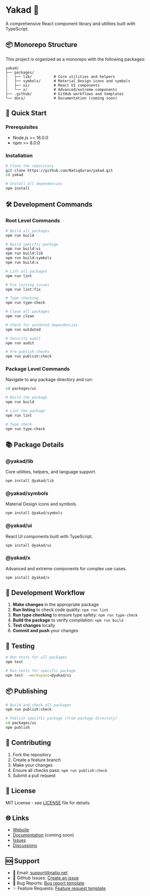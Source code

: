 # Yakad 🚀

A comprehensive React component library and utilities built with TypeScript.

## 📦 Monorepo Structure

This project is organized as a monorepo with the following packages:

```
yakad/
├── packages/
│   ├── lib/          # Core utilities and helpers
│   ├── symbols/      # Material Design icons and symbols
│   ├── ui/           # React UI components
│   └── x/            # Advanced/extreme components
├── .github/          # GitHub workflows and templates
└── docs/             # Documentation (coming soon)
```

## 🚀 Quick Start

### Prerequisites

-   Node.js >= 16.0.0
-   npm >= 8.0.0

### Installation

```bash
# Clone the repository
git clone https://github.com/NatiqQuran/yakad.git
cd yakad

# Install all dependencies
npm install
```

## 🛠️ Development Commands

### Root Level Commands

```bash
# Build all packages
npm run build

# Build specific package
npm run build:ui
npm run build:lib
npm run build:symbols
npm run build:x

# Lint all packages
npm run lint

# Fix linting issues
npm run lint:fix

# Type checking
npm run type-check

# Clean all packages
npm run clean

# Check for outdated dependencies
npm run outdated

# Security audit
npm run audit

# Pre-publish checks
npm run publish:check
```

### Package Level Commands

Navigate to any package directory and run:

```bash
cd packages/ui

# Build the package
npm run build

# Lint the package
npm run lint

# Type check
npm run type-check
```

## 📚 Package Details

### @yakad/lib

Core utilities, helpers, and language support.

```bash
npm install @yakad/lib
```

### @yakad/symbols

Material Design icons and symbols.

```bash
npm install @yakad/symbols
```

### @yakad/ui

React UI components built with TypeScript.

```bash
npm install @yakad/ui
```

### @yakad/x

Advanced and extreme components for complex use cases.

```bash
npm install @yakad/x
```

## 🔧 Development Workflow

1. **Make changes** in the appropriate package
2. **Run linting** to check code quality: `npm run lint`
3. **Run type checking** to ensure type safety: `npm run type-check`
4. **Build the package** to verify compilation: `npm run build`
5. **Test changes** locally
6. **Commit and push** your changes

## 🧪 Testing

```bash
# Run tests for all packages
npm test

# Run tests for specific package
npm test --workspace=@yakad/ui
```

## 📦 Publishing

```bash
# Build and check all packages
npm run publish:check

# Publish specific package (from package directory)
cd packages/ui
npm publish
```

## 🤝 Contributing

1. Fork the repository
2. Create a feature branch
3. Make your changes
4. Ensure all checks pass: `npm run publish:check`
5. Submit a pull request

## 📄 License

MIT License - see [LICENSE](LICENSE) file for details.

## 🌐 Links

-   [Website](https://yakad.natiq.net)
-   [Documentation](https://docs.yakad.natiq.net) (coming soon)
-   [Issues](https://github.com/NatiqQuran/yakad/issues)
-   [Discussions](https://github.com/NatiqQuran/yakad/discussions)

## 🆘 Support

-   📧 Email: support@natiq.net
-   💬 GitHub Issues: [Create an issue](https://github.com/NatiqQuran/yakad/issues/new)
-   🐛 Bug Reports: [Bug report template](https://github.com/NatiqQuran/yakad/issues/new?template=bug_report.md)
-   ✨ Feature Requests: [Feature request template](https://github.com/NatiqQuran/yakad/issues/new?template=feature_request.md)
